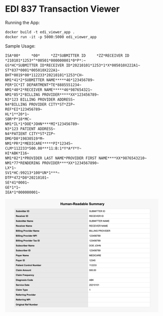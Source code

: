 # EDI 837 Transaction Viewer


Running the App:
```
docker build -t edi_viewer_app .
docker run -it -p 5000:5000 edi_viewer_app 
```

Sample Usage:

```
ISA*00*     *00*     *ZZ*SUBMITTER ID     *ZZ*RECEIVER ID     *210101*1253*^*00501*000000001*0*P*:~
GS*HC*SUBMITTER ID*RECEIVER ID*20210101*1253*1*X*005010X222A1~
ST*837*0001*005010X222A1~
BHT*0019*00*112233*20210101*1253*CH~
NM1*41*2*SUBMITTER NAME*****46*123456789~
PER*IC*IT DEPARTMENT*TE*8885551234~
NM1*40*2*RECEIVER NAME*****46*987654321~
NM1*85*2*BILLING PROVIDER*****XX*123456789~
N3*123 BILLING PROVIDER ADDRESS~
N4*BILLING PROVIDER CITY*ST*ZIP~
REF*EI*123456789~
HL*1**20*1~
SBR*P*18*MC~
NM1*IL*1*DOE*JOHN****MI*123456789~
N3*123 PATIENT ADDRESS~
N4*PATIENT CITY*ST*ZIP~
DMG*D8*19830519*M~
NM1*PR*2*MEDICARE*****PI*12345~
CLM*112233*500.00***11:B:1*Y*A*Y*Y~
HI*ABK*I16~
NM1*82*1*PROVIDER LAST NAME*PROVIDER FIRST NAME****XX*9876543210~
NM1*77*RENDERING PROVIDER****XX*1234567890~
LX*1~
SV1*HC:99213*100*UN*1***~
DTP*472*D8*20210101~
SE*41*0001~
GE*1*1~
IEA*1*000000001~
```

![EDI 837 Transaction](https://raw.githubusercontent.com/biranchi2018/edi_viewer_app/refs/heads/main/EDI_Summary.png)



